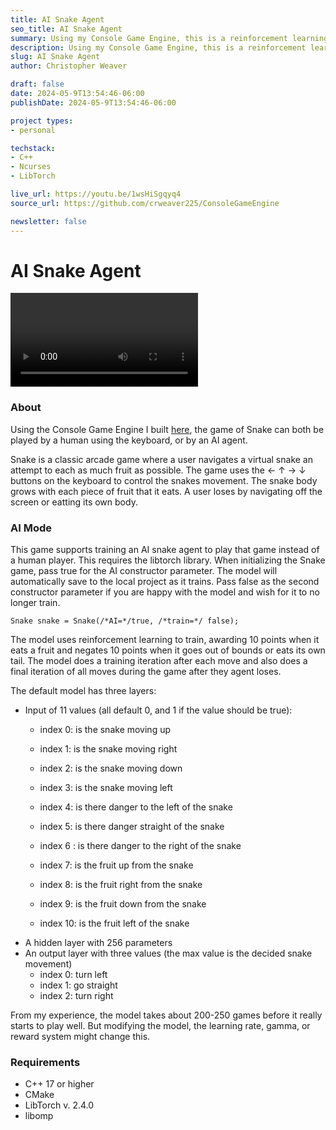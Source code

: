 ```yaml
---
title: AI Snake Agent
seo_title: AI Snake Agent
summary: Using my Console Game Engine, this is a reinforcement learning project using the C++ Pytorch framework to train a neural network to play the classic arcade game Snake. 
description: Using my Console Game Engine, this is a reinforcement learning project using the C++ Pytorch framework to train a neural network to play the classic arcade game Snake. Both the Snake game and its and the AI agent that power it are built in C++ using the NCurses library and Pytorch for the artificial neural network. 
slug: AI Snake Agent
author: Christopher Weaver

draft: false
date: 2024-05-9T13:54:46-06:00
publishDate: 2024-05-9T13:54:46-06:00

project types: 
- personal

techstack:
- C++
- Ncurses
- LibTorch

live_url: https://youtu.be/1wsHiSgqyq4
source_url: https://github.com/crweaver225/ConsoleGameEngine

newsletter: false
---
```


# AI Snake Agent
![video](AI-snake.mov)

### About
Using the Console Game Engine I built [here](https://www.christopher-weaver.com/projects/consolegameengine/), the game of Snake can both be played by a human using the keyboard, or by an AI agent.

Snake is a classic arcade game where a user navigates a virtual snake an attempt to each as much fruit as possible. The game uses the ← ↑ → ↓ buttons on the keyboard to control the snakes movement. The snake body grows with each piece of fruit that it eats. A user loses by navigating off the screen or eatting its own body. 

### AI Mode
This game supports training an AI snake agent to play that game instead of a human player. This requires the libtorch library. When initializing the Snake game, pass true for the AI constructor parameter. The model will automatically save to the local project as it trains. Pass false as the second constructor parameter if you are happy with the model and wish for it to no longer train. 

```
Snake snake = Snake(/*AI=*/true, /*train=*/ false);
```
The model uses reinforcement learning to train, awarding 10 points when it eats a fruit and negates 10 points when it goes out of bounds or eats its own tail. The model does a training iteration after each move and also does a final iteration of all moves during the game after they agent loses. 

The default model has three layers:
- Input of 11 values (all default 0, and 1 if the value should be true):
  - index 0: is the snake moving up
  - index 1: is the snake moving right
  - index 2: is the snake moving down
  - index 3: is the snake moving left
  
  - index 4: is there danger to the left of the snake
  - index 5: is there danger straight of the snake
  - index 6 : is there danger to the right of the snake

  - index 7: is the fruit up from the snake
  - index 8: is the fruit right from the snake
  - index 9: is the fruit down from the snake
  - index 10: is the fruit left of the snake
- A hidden layer with 256 parameters
- An output layer with three values (the max value is the decided snake movement)
  - index 0: turn left
  - index 1: go straight
  - index 2: turn right

From my experience, the model takes about 200-250 games before it really starts to play well. But modifying the model, the learning rate, gamma, or reward system might change this. 

### Requirements
- C++ 17 or higher
- CMake
- LibTorch v. 2.4.0
- libomp